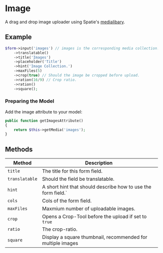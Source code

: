 # Image

A drag and drop image uploader using Spatie's [medialibary](https://docs.spatie.be/laravel-medialibrary/v7/introduction/).

## Example

```php
$form->input('images') // images is the corresponding media collection.
    ->translatable()
    ->title('Images')
    ->placeholder('Title')
    ->hint('Image Collection.')
    ->maxFiles(5)
    ->crop(true) // Should the image be cropped before upload.
    ->ration(16/9) // Crop ratio.
    ->ration()
    ->square();
```

### Preparing the Model

Add the image attribute to your model:

```php
public function getImagesAttribute()
{
    return $this->getMedia('images');
}
```

## Methods

| Method         | Description                                                   |
| -------------- | ------------------------------------------------------------- |
| `title`        | The title for this form field.                                |
| `translatable` | Should the field be translatable.                             |
| `hint`         | A short hint that should describe how to use the form field.` |
| `cols`         | Cols of the form field.                                       |
| `maxFiles`     | Maxmium number of uploadable images.                          |
| `crop`         | Opens a Crop-Tool before the upload if set to `true`          |
| `ratio`        | The crop-ratio.                                               |
| `square`       | Display a square thumbnail, recommended for multiple images   |
